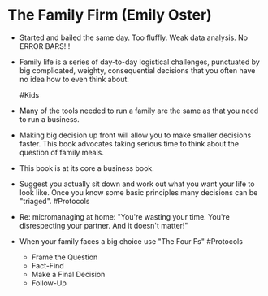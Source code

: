 # The Family Firm (Emily Oster)

- Started and bailed the same day. Too fluffly. Weak data analysis.  No ERROR BARS!!!

- Family life is a series of day-to-day logistical challenges, punctuated by big complicated, weighty, consequential decisions that you often have no idea how to even think about.

  #Kids  

- Many of the tools needed to run a family are the same as that you need to run a business.

- Making big decision up front will allow you to make smaller decisions faster. This book advocates taking serious time to think about the question of family meals.

- This book is at its core a business book.

- Suggest you actually sit down and work out what you want your life to look like. Once you know some basic principles many decisions can be "triaged". #Protocols

- Re: micromanaging at home: "You're wasting your time. You're disrespecting your partner. And it doesn't matter!"

- When your family faces a big choice use "The Four Fs" #Protocols
  - Frame the Question
  - Fact-Find
  - Make a Final Decision
  - Follow-Up
